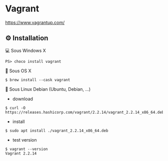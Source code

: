 # Vagrant

https://www.vagrantup.com/


## :gear: Installation

:computer: Sous Windows X

```
PS> choco install vagrant
```

:apple: Sous OS X

```
$ brew install --cask vagrant
```

:penguin: Sous Linux Debian (Ubuntu, Debian, ...)

* download

```
$ curl -O https://releases.hashicorp.com/vagrant/2.2.14/vagrant_2.2.14_x86_64.deb
```

* install

```
$ sudo apt install ./vagrant_2.2.14_x86_64.deb
```

* test version

```
$ vagrant --version
Vagrant 2.2.14
```

